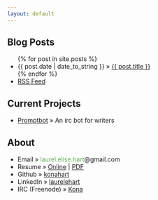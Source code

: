 ```yaml
---
layout: default
---
```


## Blog Posts
<ul class="posts">
{% for post in site.posts %}
<li><span>{{ post.date | date_to_string }}</span> &raquo; <a href="{{ post.url }}">{{ post.title }}</a></li>
{% endfor %}
<li><a href="/feed.xml">RSS Feed</a></li>
</ul>

## Current Projects

<ul class="posts">
<li><span><a href="/promptbot">Promptbot</a></span> &raquo; An irc bot for writers</li>
</ul>

## About

<ul class="posts">
<li>Email &raquo; <span style="color:#59B34C">laurel.elise.hart</span>&#64;gmail&#46;com</li>
<li>Resume &raquo; <a href="resume.html">Online</a> | <a href="https://github.com/konahart/resume/blob/master/resume.pdf?raw=true">PDF</a></li>
<li>Github &raquo; <a href="http://github.com/konahart">konahart</a></li>
<li>LinkedIn &raquo; <a href="http://www.linkedin.com/in/laurelehart">laurelehart</a></li>
<li>IRC (Freenode) &raquo; <a href="https://freenode.net/">Kona</a></li>
</li>
</ul>
